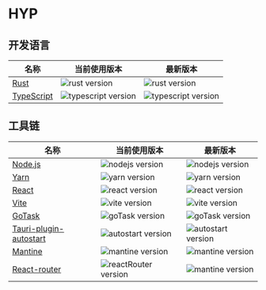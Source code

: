 # HYP

## 开发语言


| 名称                                          | 当前使用版本                                                       | 最新版本                                                           |
| --------------------------------------------- | ------------------------------------------------------------------ | ------------------------------------------------------------------ |
| [Rust](https://doc.rust-lang.org/book/)       | ![rust version](https://img.shields.io/badge/-1.85.1-blue.svg)     | ![rust version](https://img.shields.io/badge/-1.85.1-blue.svg)     |
| [TypeScript](https://www.typescriptlang.org/) | ![typescript version](https://img.shields.io/badge/^5.8.2-blue.svg) | ![typescript version](https://img.shields.io/npm/v/typescript.svg?label=) |


## 工具链
  
| 名称                                          | 当前使用版本                                                       | 最新版本                                                           |
| --------------------------------------------- | ------------------------------------------------------------------ | ------------------------------------------------------------------ |
| [Node.js](https://nodejs.org/en)              | ![nodejs version](https://img.shields.io/badge/-20.18.0-blue.svg)  | ![nodejs version](https://img.shields.io/badge/-20.18.0-blue.svg)  |
| [Yarn](https://classic.yarnpkg.com/en/)       | ![yarn version](https://img.shields.io/badge/-1.22.22-blue.svg)    | ![yarn version](https://img.shields.io/npm/v/yarn.svg)             |
| [React](https://react.dev/)                   | ![react version](https://img.shields.io/badge/-19.0.0-blue.svg)    | ![react version](https://img.shields.io/npm/v/react.svg)           |
| [Vite](https://vite.dev/)                     | ![vite version](https://img.shields.io/badge/-^6.2.2-blue.svg)      | ![vite version](https://img.shields.io/npm/v/vite.svg)             |
| [GoTask](https://taskfile.dev/)               | ![goTask version](https://img.shields.io/badge/-3.42.1-blue.svg)   | ![goTask version](https://img.shields.io/npm/v/@go-task/cli.svg)     |
| [Tauri-plugin-autostart](https://mantine.dev/)               | ![autostart version](https://img.shields.io/badge/-2-blue.svg)   | ![autostart version](https://img.shields.io/crates/v/tauri-plugin-autostart.svg)     |
| [Mantine](https://mantine.dev/)               | ![mantine version](https://img.shields.io/badge/-^7.17.2-blue.svg)   | ![mantine version](https://img.shields.io/npm/v/@mantine/core.svg)     |
| [React-router](https://mantine.dev/)               | ![reactRouter version](https://img.shields.io/badge/-^7.4.0-blue.svg)   | ![mantine version](https://img.shields.io/npm/v/react-router.svg)     |

